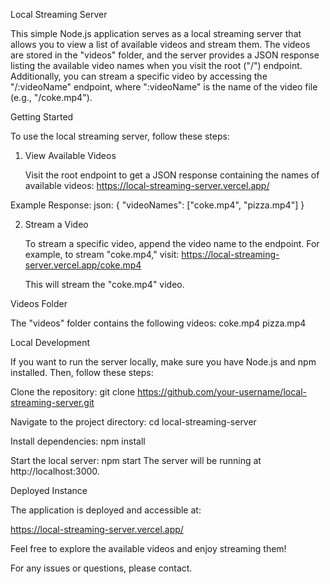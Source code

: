 Local Streaming Server

This simple Node.js application serves as a local streaming server that allows you to view a list of available videos and stream them. The videos are stored in the "videos" folder, and the server provides a JSON response listing the available video names when you visit the root ("/") endpoint. Additionally, you can stream a specific video by accessing the "/:videoName" endpoint, where ":videoName" is the name of the video file (e.g., "/coke.mp4").


Getting Started

To use the local streaming server, follow these steps:

1. View Available Videos

    Visit the root endpoint to get a JSON response containing the names of available videos:
    https://local-streaming-server.vercel.app/

Example Response:
json:
    {
      "videoNames": ["coke.mp4", "pizza.mp4"]
    }

2. Stream a Video

   To stream a specific video, append the video name to the endpoint. For example, to stream "coke.mp4," visit:
   https://local-streaming-server.vercel.app/coke.mp4
   
   This will stream the "coke.mp4" video.


Videos Folder

The "videos" folder contains the following videos:
    coke.mp4
    pizza.mp4


Local Development

If you want to run the server locally, make sure you have Node.js and npm installed. Then, follow these steps:

Clone the repository:
git clone https://github.com/your-username/local-streaming-server.git

Navigate to the project directory:
cd local-streaming-server

Install dependencies:
npm install

Start the local server:
npm start
The server will be running at http://localhost:3000.


Deployed Instance

The application is deployed and accessible at:

https://local-streaming-server.vercel.app/

Feel free to explore the available videos and enjoy streaming them!

For any issues or questions, please contact.
